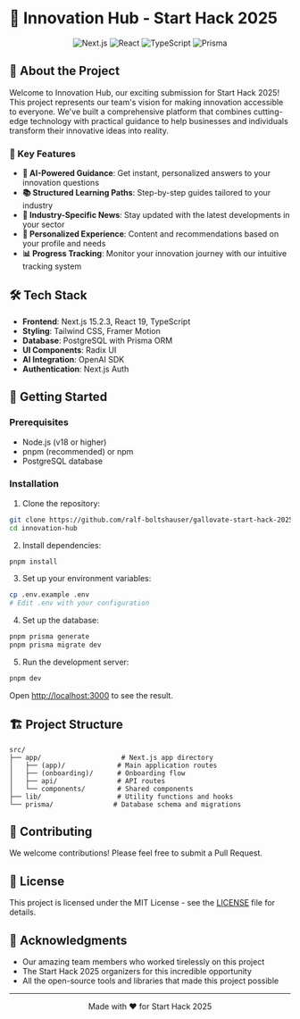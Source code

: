 # 🚀 Innovation Hub - Start Hack 2025

<div align="center">

![Next.js](https://img.shields.io/badge/Next.js-15.2.3-black?logo=next.js&logoColor=white)
![React](https://img.shields.io/badge/React-19.0.0-blue?logo=react&logoColor=white)
![TypeScript](https://img.shields.io/badge/TypeScript-5.8.2-blue?logo=typescript&logoColor=white)
![Prisma](https://img.shields.io/badge/Prisma-6.5.0-blue?logo=prisma&logoColor=white)

</div>

## 🌟 About the Project

Welcome to Innovation Hub, our exciting submission for Start Hack 2025! This project represents our team's vision for making innovation accessible to everyone. We've built a comprehensive platform that combines cutting-edge technology with practical guidance to help businesses and individuals transform their innovative ideas into reality.

### 🎯 Key Features

- **🤖 AI-Powered Guidance**: Get instant, personalized answers to your innovation questions
- **📚 Structured Learning Paths**: Step-by-step guides tailored to your industry
- **📰 Industry-Specific News**: Stay updated with the latest developments in your sector
- **🎯 Personalized Experience**: Content and recommendations based on your profile and needs
- **📊 Progress Tracking**: Monitor your innovation journey with our intuitive tracking system

## 🛠️ Tech Stack

- **Frontend**: Next.js 15.2.3, React 19, TypeScript
- **Styling**: Tailwind CSS, Framer Motion
- **Database**: PostgreSQL with Prisma ORM
- **UI Components**: Radix UI
- **AI Integration**: OpenAI SDK
- **Authentication**: Next.js Auth

## 🚀 Getting Started

### Prerequisites

- Node.js (v18 or higher)
- pnpm (recommended) or npm
- PostgreSQL database

### Installation

1. Clone the repository:
```bash
git clone https://github.com/ralf-boltshauser/gallovate-start-hack-2025
cd innovation-hub
```

2. Install dependencies:
```bash
pnpm install
```

3. Set up your environment variables:
```bash
cp .env.example .env
# Edit .env with your configuration
```

4. Set up the database:
```bash
pnpm prisma generate
pnpm prisma migrate dev
```

5. Run the development server:
```bash
pnpm dev
```

Open [http://localhost:3000](http://localhost:3000) to see the result.

## 🏗️ Project Structure

```
src/
├── app/                    # Next.js app directory
│   ├── (app)/             # Main application routes
│   ├── (onboarding)/      # Onboarding flow
│   ├── api/               # API routes
│   └── components/        # Shared components
├── lib/                   # Utility functions and hooks
└── prisma/               # Database schema and migrations
```

## 🤝 Contributing

We welcome contributions! Please feel free to submit a Pull Request.

## 📝 License

This project is licensed under the MIT License - see the [LICENSE](LICENSE) file for details.

## 🙏 Acknowledgments

- Our amazing team members who worked tirelessly on this project
- The Start Hack 2025 organizers for this incredible opportunity
- All the open-source tools and libraries that made this project possible

---

<div align="center">
Made with ❤️ for Start Hack 2025
</div>
